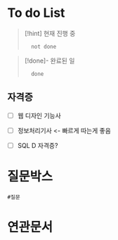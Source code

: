 

# To do List
>[!hint] 현재 진행 중
>```tasks 
>	not done 
>```

>[!done]- 완료된 일
>```tasks
> 	done 
> ```

## 자격증
- [ ] 웹 디자인 기능사  
- [ ] 정보처리기사 <- 빠르게 따는게 좋음
- [ ] SQL D 자격증?


# 질문박스
```query
#질문
```


# 연관문서
